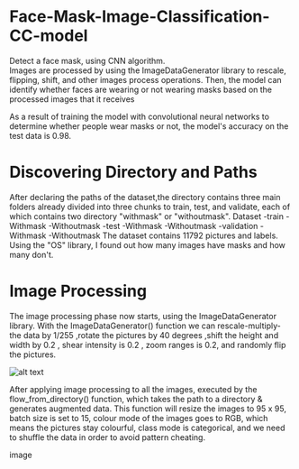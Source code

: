 # Face-Mask-Image-Classification-CC-model
 Detect a face mask, using CNN algorithm.  
 Images are processed by using the ImageDataGenerator library to rescale, flipping, shift, and other images process operations. 
 Then, the model can identify whether faces are wearing or not wearing masks based on the processed images that it receives
 
 As a result of training the model with convolutional neural networks to determine whether people wear masks or not, the model's accuracy on the test data is 0.98.
 
# Discovering Directory and Paths
After declaring the paths of the dataset,the directory contains three main folders already divided into three chunks to train, test, and validate, each of which contains two directory "withmask" or "withoutmask". Dataset -train -Withmask -Withoutmask -test -Withmask -Withoutmask -validation -Withmask -Withoutmask The dataset contains 11792 pictures and labels. Using the "OS" library, I found out how many images have masks and how many don't.

# Image Processing
The image processing phase now starts, using the ImageDataGenerator library. With the ImageDataGenerator() function we can rescale-multiply- the data by 1/255 ,rotate the pictures by 40 degrees ,shift the height and width by 0.2 , shear intensity is 0.2 , zoom ranges is 0.2, and randomly flip the pictures.

![alt text](http://url/to/img.png)

After applying image processing to all the images, executed by the flow_from_directory() function, which takes the path to a directory & generates augmented data. This function will resize the images to 95 x 95, batch size is set to 15, colour mode of the images goes to RGB, which means the pictures stay colourful, class mode is categorical, and we need to shuffle the data in order to avoid pattern cheating.

image
